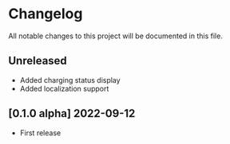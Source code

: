# Changelog

All notable changes to this project will be documented in this file.

## Unreleased

- Added charging status display
- Added localization support

## [0.1.0 alpha] 2022-09-12

- First release
